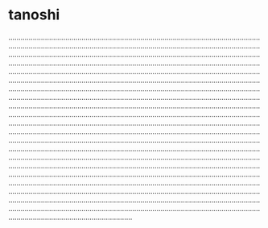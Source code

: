 # tanoshi

.........................................................................................................................................................................................................................................................................................................................................................................................................................................................................................................................................................................................................................................................................................................................................................................................................................................................................................................................................................................................................................................................................................................................................................................................................................................................................................................................................................................................................................................................................................................................................................................................................................................................................................................................................................................................................................................................................................................................................................................................................................................................................................................................................................................................................................................................................................................................................................................................................................................................................................................................................................................................................................................................................................................................................................................